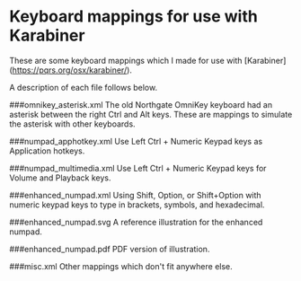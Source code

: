 # Keyboard mappings for use with Karabiner

These are some keyboard mappings which I made for use with [Karabiner]
(https://pqrs.org/osx/karabiner/).

A description of each file follows below.

###omnikey\_asterisk.xml
The old Northgate OmniKey keyboard had an asterisk between the right Ctrl
and Alt keys. These are mappings to simulate the asterisk with other
keyboards.

###numpad\_apphotkey.xml
Use Left Ctrl + Numeric Keypad keys as Application hotkeys.

###numpad\_multimedia.xml
Use Left Ctrl + Numeric Keypad keys for Volume and Playback keys.

###enhanced\_numpad.xml
Using Shift, Option, or Shift+Option with numeric keypad keys to type in
brackets, symbols, and hexadecimal.

###enhanced\_numpad.svg
A reference illustration for the enhanced numpad.

###enhanced\_numpad.pdf
PDF version of illustration.

###misc.xml
Other mappings which don't fit anywhere else.
